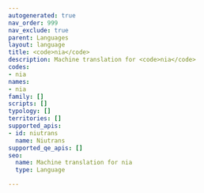 ```yaml
---
autogenerated: true
nav_order: 999
nav_exclude: true
parent: Languages
layout: language
title: <code>nia</code>
description: Machine translation for <code>nia</code>
codes:
- nia
names:
- nia
family: []
scripts: []
typology: []
territories: []
supported_apis:
- id: niutrans
  name: Niutrans
supported_qe_apis: []
seo:
  name: Machine translation for nia
  type: Language

---
```


